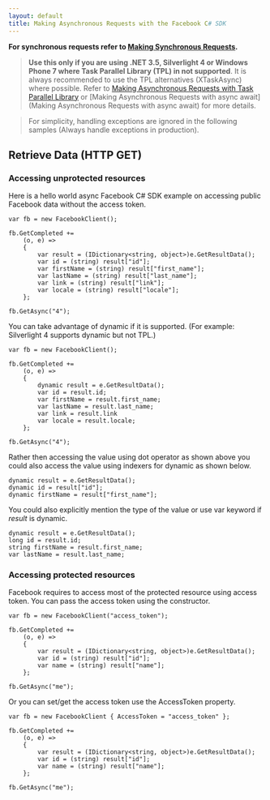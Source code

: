 ```yaml
---
layout: default
title: Making Asynchronous Requests with the Facebook C# SDK
---
```


**For synchronous requests refer to [Making Synchronous Requests](Making-Synchronous-Requests).**

> **Use this only if you are using .NET 3.5, Silverlight 4 or Windows Phone 7 where Task Parallel Library (TPL)
in not supported**. It is always recommended to use the TPL alternatives (XTaskAsync) where possible. Refer to
[Making Asynchronous Requests with Task Parallel Library](Making-Asynchronous-Requests-with-Task-Parallel-Library) or
[Making Asynchronous Requests with async await](Making Asynchronous Requests with async await) for more details.

> For simplicity, handling exceptions are ignored in the following samples (Always handle exceptions in production).

## Retrieve Data (HTTP GET)

### Accessing unprotected resources

Here is a hello world async Facebook C# SDK example on accessing public Facebook data without the access token.

    var fb = new FacebookClient();

    fb.GetCompleted +=
        (o, e) =>
        {
            var result = (IDictionary<string, object>)e.GetResultData();
            var id = (string) result["id"];
            var firstName = (string) result["first_name"];
            var lastName = (string) result["last_name"];
            var link = (string) result["link"];
            var locale = (string) result["locale"];
        };

    fb.GetAsync("4");
    
You can take advantage of dynamic if it is supported. (For example: Silverlight 4 supports dynamic but not TPL.)

    var fb = new FacebookClient();

    fb.GetCompleted +=
        (o, e) =>
        {
            dynamic result = e.GetResultData();
            var id = result.id;
            var firstName = result.first_name;
            var lastName = result.last_name;
            var link = result.link
            var locale = result.locale;
        };

    fb.GetAsync("4");

Rather then accessing the value using dot operator as shown above you could also access the value using indexers for dynamic as shown below.

    dynamic result = e.GetResultData();
    dynamic id = result["id"];
    dynamic firstName = result["first_name"];

You could also explicitly mention the type of the value or use var keyword if _result_ is dynamic.

    dynamic result = e.GetResultData();
    long id = result.id;
    string firstName = result.first_name;
    var lastName = result.last_name;

### Accessing protected resources

Facebook requires to access most of the protected resource using access token. You can pass the access token using the constructor.

    var fb = new FacebookClient("access_token");

    fb.GetCompleted +=
        (o, e) =>
        {
            var result = (IDictionary<string, object>)e.GetResultData();
            var id = (string) result["id"];
            var name = (string) result["name"];
        };

    fb.GetAsync("me");
    
Or you can set/get the access token use the AccessToken property.

    var fb = new FacebookClient { AccessToken = "access_token" };

    fb.GetCompleted +=
        (o, e) =>
        {
            var result = (IDictionary<string, object>)e.GetResultData();
            var id = (string) result["id"];
            var name = (string) result["name"];
        };

    fb.GetAsync("me");
    
    